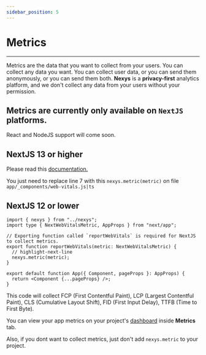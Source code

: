 ```yaml
---
sidebar_position: 5
---
```


# Metrics

---

Metrics are the data that you want to collect from your users. You can collect any data you want. You can collect user data, or you can send them anonymously, or you can send them both. **Nexys** is a **privacy-first** analytics platform, and we don't collect any data from your users without your permission.

## Metrics are currently only available on `NextJS` platforms.

React and NodeJS support will come soon.

## NextJS 13 or higher

Please read this [documentation.](https://nextjs.org/docs/app/api-reference/functions/use-report-web-vitals)

You just need to replace line 7 with this `nexys.metric(metric)` on file `app/_components/web-vitals.js|ts`

## NextJS 12 or lower

```tsx title="pages/_app.tsx"
import { nexys } from "../nexys";
import type { NextWebVitalsMetric, AppProps } from "next/app";

// Exporting function called `reportWebVitals` is required for NextJS to collect metrics.
export function reportWebVitals(metric: NextWebVitalsMetric) {
  // highlight-next-line
  nexys.metric(metric);
}

export default function App({ Component, pageProps }: AppProps) {
  return <Component {...pageProps} />;
}
```

This code will collect FCP (First Contentful Paint), LCP (Largest Contentful Paint), CLS (Cumulative Layout Shift), FID (First Input Delay), TTFB (Time to First Byte).
 
You can view your app metrics on your project's [dashboard](https://dash.nexys.app/) inside **Metrics** tab.

Also, if you dont want to collect metrics, just don't add `nexys.metric` to your project.